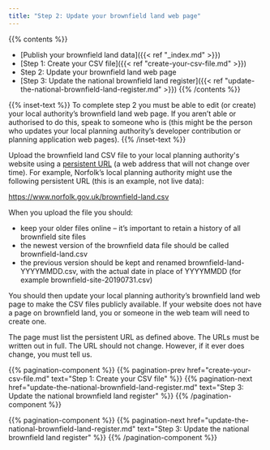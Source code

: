```yaml
---
title: "Step 2: Update your brownfield land web page"
---
```


{{% contents %}}
- [Publish your brownfield land data]({{< ref "_index.md" >}})
- [Step 1: Create your CSV file]({{< ref "create-your-csv-file.md" >}})
- Step 2: Update your brownfield land web page
- [Step 3: Update the national brownfield land register]({{< ref "update-the-national-brownfield-land-register.md" >}})
{{% /contents %}}

{{% inset-text %}}
To complete step 2 you must be able to edit (or create) your local authority’s brownfield land web page. If you aren’t able or authorised to do this, speak to someone who is (this might be the person who updates your local planning authority’s developer contribution or planning application web pages).
{{% /inset-text %}}

Upload the brownfield land CSV file to your local planning authority's website using a [persistent URL](https://en.wikipedia.org/wiki/Persistent_uniform_resource_locator) (a web address that will not change over time). For example, Norfolk’s local planning authority might use the following persistent URL (this is an example, not live data):

https://www.norfolk.gov.uk/brownfield-land.csv

When you upload the file you should:

* keep your older files online – it’s important to retain a history of all brownfield site files
* the newest version of the brownfield data file should be called brownfield-land.csv 
* the previous version should be kept and renamed brownfield-land-YYYYMMDD.csv, with the actual date in place of YYYYMMDD (for example brownfield-site-20190731.csv)

You should then update your local planning authority’s brownfield land web page to make the CSV files publicly available. If your website does not have a page on brownfield land, you or someone in the web team will need to create one.

The page must list the persistent URL as defined above. The URLs must be written out in full. The URL should not change. However, if it ever does change, you must tell us.

{{% pagination-component %}}
{{% pagination-prev href="create-your-csv-file.md" text="Step 1: Create your CSV file" %}}
{{% pagination-next href="update-the-national-brownfield-land-register.md" text="Step 3: Update the national brownfield land register" %}}
{{% /pagination-component %}}

{{% pagination-component %}}
{{% pagination-next href="update-the-national-brownfield-land-register.md" text="Step 3: Update the national brownfield land register" %}}
{{% /pagination-component %}}
